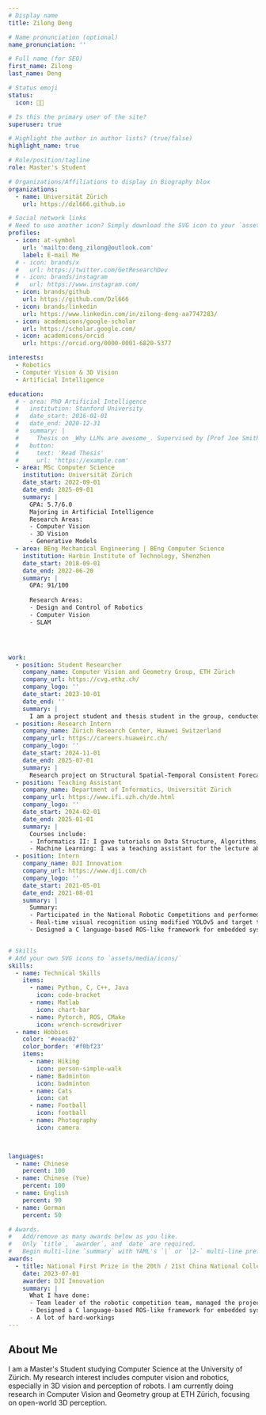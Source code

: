 ```yaml
---
# Display name
title: Zilong Deng

# Name pronunciation (optional)
name_pronunciation: ''

# Full name (for SEO)
first_name: Zilong
last_name: Deng

# Status emoji 
status:
  icon: 👨‍💻

# Is this the primary user of the site?
superuser: true

# Highlight the author in author lists? (true/false)
highlight_name: true

# Role/position/tagline
role: Master's Student

# Organizations/Affiliations to display in Biography blox
organizations:
  - name: Universität Zürich
    url: https://dzl666.github.io

# Social network links
# Need to use another icon? Simply download the SVG icon to your `assets/media/icons/` folder.
profiles:
  - icon: at-symbol
    url: 'mailto:deng_zilong@outlook.com'
    label: E-mail Me
  # - icon: brands/x
  #   url: https://twitter.com/GetResearchDev
  # - icon: brands/instagram
  #   url: https://www.instagram.com/
  - icon: brands/github
    url: https://github.com/Dzl666
  - icon: brands/linkedin
    url: https://www.linkedin.com/in/zilong-deng-aa7747283/
  - icon: academicons/google-scholar
    url: https://scholar.google.com/
  - icon: academicons/orcid
    url: https://orcid.org/0000-0001-6820-5377

interests:
  - Robotics
  - Computer Vision & 3D Vision
  - Artificial Intelligence

education:
  # - area: PhD Artificial Intelligence
  #   institution: Stanford University
  #   date_start: 2016-01-01
  #   date_end: 2020-12-31
  #   summary: |
  #     Thesis on _Why LLMs are awesome_. Supervised by [Prof Joe Smith](https://example.com). Presented papers at 5 IEEE conferences with the contributions being published in 2 Springer journals.
  #   button:
  #     text: 'Read Thesis'
  #     url: 'https://example.com'
  - area: MSc Computer Science
    institution: Universität Zürich
    date_start: 2022-09-01
    date_end: 2025-09-01
    summary: |
      GPA: 5.7/6.0
      Majoring in Artificial Intelligence
      Research Areas:
      - Computer Vision
      - 3D Vision
      - Generative Models
  - area: BEng Mechanical Engineering | BEng Computer Science
    institution: Harbin Institute of Technology, Shenzhen
    date_start: 2018-09-01
    date_end: 2022-06-20
    summary: |
      GPA: 91/100
      
      Research Areas:
      - Design and Control of Robotics
      - Computer Vision
      - SLAM




work:
  - position: Student Researcher
    company_name: Computer Vision and Geometry Group, ETH Zürich
    company_url: https://cvg.ethz.ch/
    company_logo: ''
    date_start: 2023-10-01
    date_end: ''
    summary: |
      I am a project student and thesis student in the group, conducted research on 3D vision.
  - position: Research Intern
    company_name: Zürich Research Center, Huawei Switzerland
    company_url: https://careers.huaweirc.ch/
    company_logo: ''
    date_start: 2024-11-01
    date_end: 2025-07-01
    summary: |
      Research project on Structural Spatial-Temporal Consistent Forecasting of 4D Assets
  - position: Teaching Assistant
    company_name: Department of Informatics, Universität Zürich
    company_url: https://www.ifi.uzh.ch/de.html
    company_logo: ''
    date_start: 2024-02-01
    date_end: 2025-01-01
    summary: |
      Courses include:
      - Informatics II: I gave tutorials on Data Structure, Algorithms, and programming in C
      - Machine Learning: I was a teaching assistant for the lecture about statistical machine learning
  - position: Intern
    company_name: DJI Innovation
    company_url: https://www.dji.com/ch
    company_logo: ''
    date_start: 2021-05-01
    date_end: 2021-08-01
    summary: |
      Summary:
      - Participated in the National Robotic Competitions and performed technical presentations at DJI as an excellent team.
      - Real-time visual recognition using modified YOLOv5 and target tracking using Extended Kalman Filter.
      - Designed a C language-based ROS-like framework for embedded system (STM32) of wheeled robots


# Skills
# Add your own SVG icons to `assets/media/icons/`
skills:
  - name: Technical Skills
    items:
      - name: Python, C, C++, Java
        icon: code-bracket
      - name: Matlab
        icon: chart-bar
      - name: Pytorch, ROS, CMake
        icon: wrench-screwdriver
  - name: Hobbies
    color: '#eeac02'
    color_border: '#f0bf23'
    items:
      - name: Hiking
        icon: person-simple-walk
      - name: Badminton
        icon: badminton
      - name: Cats
        icon: cat
      - name: Football
        icon: football
      - name: Photography
        icon: camera
      


languages:
  - name: Chinese
    percent: 100
  - name: Chinese (Yue)
    percent: 100
  - name: English
    percent: 90
  - name: German
    percent: 50

# Awards.
#   Add/remove as many awards below as you like.
#   Only `title`, `awarder`, and `date` are required.
#   Begin multi-line `summary` with YAML's `|` or `|2-` multi-line prefix and indent 2 spaces below.
awards:
  - title: National First Prize in the 20th / 21st China National College Robotic Competition ‘RoboMaster’
    date: 2023-07-01
    awarder: DJI Innovation
    summary: |
      What I have done:
      - Team leader of the robotic competition team, managed the project progress and proposed technical ideas.
      - Designed a C language-based ROS-like framework for embedded system (STM32) of wheeled robots
      - A lot of hard-workings
---
```


## About Me

I am a Master's Student studying Computer Science at the University of Zürich. My research interest includes computer vision and robotics, especially in 3D vision and perception of robots. I am currently doing research in Computer Vision and Geometry group at ETH Zürich, focusing on open-world 3D perception.
